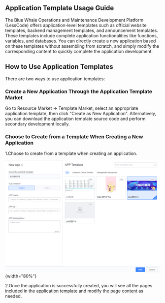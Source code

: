 ## Application Template Usage Guide

The Blue Whale Operations and Maintenance Development Platform (LessCode) offers application-level templates such as official website templates, backend management templates, and announcement templates. These templates include complete application functionalities like functions, variables, and databases. You can directly create a new application based on these templates without assembling from scratch, and simply modify the corresponding content to quickly complete the application development.

## How to Use Application Templates

There are two ways to use application templates:

### Create a New Application Through the Application Template Market

Go to Resource Market -> Template Market, select an appropriate application template, then click "Create as New Application". Alternatively, you can download the application template source code and perform secondary development locally.

### Choose to Create from a Template When Creating a New Application

1.Choose to create from a template when creating an application.

![](../../../../images/help/en/project-template.png){width="80%"}

2.Once the application is successfully created, you will see all the pages included in the application template and modify the page content as needed.
